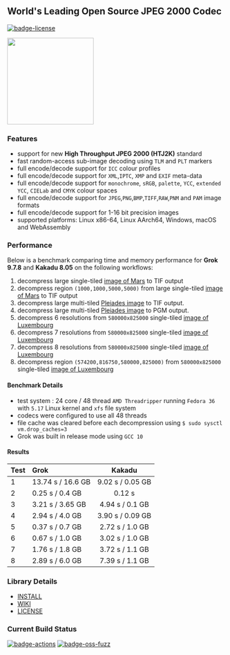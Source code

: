 ## World's Leading Open Source JPEG 2000 Codec

[![badge-license]][link-license]

<span>
 <a href="https://jpeg.org/jpeg2000/index.html" target="_blank">
  <img src="https://jpeg.org/images/jpeg2000-logo.svg" width=200, height=200 />
 </a>
</span>
<p>


### Features

* support for new **High Throughput JPEG 2000 (HTJ2K)** standard
* fast random-access sub-image decoding using `TLM` and `PLT` markers
* full encode/decode support for `ICC` colour profiles
* full encode/decode support for `XML`,`IPTC`, `XMP` and `EXIF` meta-data
* full encode/decode support for `monochrome`, `sRGB`, `palette`, `YCC`, `extended YCC`, `CIELab` and `CMYK` colour spaces
* full encode/decode support for `JPEG`,`PNG`,`BMP`,`TIFF`,`RAW`,`PNM` and `PAM` image formats
* full encode/decode support for 1-16 bit precision images
* supported platforms: Linux x86-64, Linux AArch64, Windows, macOS and WebAssembly

### Performance

Below is a benchmark comparing time and memory performance for **Grok 9.7.8** and **Kakadu 8.05** on the following workflows:

1. decompress large single-tiled [image of Mars](https://hirise.lpl.arizona.edu/PDS/RDR/ESP/ORB_011200_011299/ESP_011277_1825/ESP_011277_1825_RED.JP2) to TIF output
1. decompress region `(1000,1000,5000,5000)` from large single-tiled [image of Mars](https://hirise.lpl.arizona.edu/PDS/RDR/ESP/ORB_011200_011299/ESP_011277_1825/ESP_011277_1825_RED.JP2) to TIF output
1. decompress large multi-tiled [Pleiades image](https://l3harrisgeospatial-webcontent.s3.amazonaws.com/MM_Samples/Pleiades_ORTHO_UTM_BUNDLE.zip) to TIF output.
1. decompress large multi-tiled [Pleiades image](https://l3harrisgeospatial-webcontent.s3.amazonaws.com/MM_Samples/Pleiades_ORTHO_UTM_BUNDLE.zip) to PGM output.
1. decompress 6 resolutions from `580000x825000` single-tiled [image of Luxembourg](https://s3.eu-central-1.amazonaws.com/download.data.public.lu/resources/orthophoto-officelle-du-grand-duche-de-luxembourg-edition-2020/20210602-110516/Luxembourg-2020_ortho10cm_RVB_LUREF.jp2)
1. decompress 7 resolutions from `580000x825000` single-tiled [image of Luxembourg](https://s3.eu-central-1.amazonaws.com/download.data.public.lu/resources/orthophoto-officelle-du-grand-duche-de-luxembourg-edition-2020/20210602-110516/Luxembourg-2020_ortho10cm_RVB_LUREF.jp2)
1. decompress 8 resolutions from `580000x825000` single-tiled [image of Luxembourg](https://s3.eu-central-1.amazonaws.com/download.data.public.lu/resources/orthophoto-officelle-du-grand-duche-de-luxembourg-edition-2020/20210602-110516/Luxembourg-2020_ortho10cm_RVB_LUREF.jp2)
1. decompress region `(574200,816750,580000,825000)` from `580000x825000` single-tiled [image of Luxembourg](https://s3.eu-central-1.amazonaws.com/download.data.public.lu/resources/orthophoto-officelle-du-grand-duche-de-luxembourg-edition-2020/20210602-110516/Luxembourg-2020_ortho10cm_RVB_LUREF.jp2)



#### Benchmark Details

* test system : 24 core / 48 thread `AMD Threadripper`
running `Fedora 36` with `5.17` Linux kernel and `xfs` file system
* codecs were configured to use all 48 threads
* file cache was cleared before each decompression using `$ sudo sysctl vm.drop_caches=3`
* Grok was built in release mode using `GCC 10`

#### Results

| Test  | Grok               | Kakadu
| :---- | :-----             | :------: 
| 1     | 13.74 s / 16.6 GB  | 9.02 s / 0.05 GB
| 2     | 0.25 s / 0.4 GB    | 0.12 s   
| 3     | 3.21 s / 3.65 GB   | 4.94 s / 0.1 GB
| 4     | 2.94 s / 4.0 GB    | 3.90 s / 0.09 GB
| 5     | 0.37 s / 0.7 GB    | 2.72 s / 1.0 GB
| 6     | 0.67 s / 1.0 GB    | 3.02 s / 1.0 GB
| 7     | 1.76 s / 1.8 GB    | 3.72 s / 1.1 GB
| 8     | 2.89 s / 6.0 GB    | 7.39 s / 1.1 GB

### Library Details

* [INSTALL](https://github.com/GrokImageCompression/grok/blob/master/INSTALL.md)
* [WIKI](https://github.com/GrokImageCompression/grok/wiki)
* [LICENSE][link-license]

### Current Build Status
[![badge-actions]][link-actions]
[![badge-oss-fuzz]][link-oss-fuzz]  

[badge-license]: https://img.shields.io/badge/License-AGPL%20v3-blue.svg
[link-license]: https://github.com/GrokImageCompression/grok/blob/master/LICENSE
[badge-actions]: https://github.com/GrokImageCompression/grok/actions/workflows/build.yml/badge.svg?branch=master
[link-actions]: https://github.com/GrokImageCompression/grok/actions
[badge-oss-fuzz]: https://oss-fuzz-build-logs.storage.googleapis.com/badges/grok.svg
[link-oss-fuzz]: https://bugs.chromium.org/p/oss-fuzz/issues/list?sort=-opened&can=1&q=proj:grok
